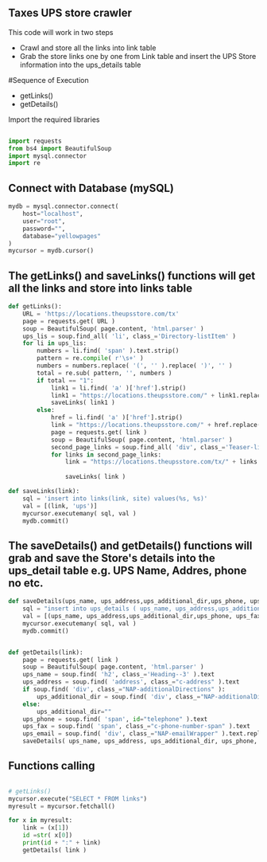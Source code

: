 ## Taxes UPS store crawler 

This code will work in two steps
- Crawl and store all the links into link table
- Grab the store links one by one from Link table and insert the UPS Store information into the ups_details table

#Sequence of Execution 
- getLinks()
- getDetails()

Import the required libraries
```python

import requests
from bs4 import BeautifulSoup
import mysql.connector
import re
```
## Connect with Database (mySQL)
```python
mydb = mysql.connector.connect(
    host="localhost",
    user="root",
    password="",
    database="yellowpages"
)
mycursor = mydb.cursor()

```
## The getLinks() and saveLinks() functions will get all the links and store into links table
```python
def getLinks():
    URL = 'https://locations.theupsstore.com/tx'
    page = requests.get( URL )
    soup = BeautifulSoup( page.content, 'html.parser' )
    ups_lis = soup.find_all( 'li', class_='Directory-listItem' )
    for li in ups_lis:
        numbers = li.find( 'span' ).text.strip()
        pattern = re.compile( r'\s+' )
        numbers = numbers.replace( '(', '' ).replace( ')', '' )
        total = re.sub( pattern, '', numbers )
        if total == "1":
            link1 = li.find( 'a' )['href'].strip()
            link1 = "https://locations.theupsstore.com/" + link1.replace( "../tx/", '' )
            saveLinks( link1 )
        else:
            href = li.find( 'a' )['href'].strip()
            link = "https://locations.theupsstore.com/" + href.replace( "../tx/", '' )
            page = requests.get( link )
            soup = BeautifulSoup( page.content, 'html.parser' )
            second_page_links = soup.find_all( 'div', class_='Teaser-link' )
            for links in second_page_links:
                link = "https://locations.theupsstore.com/tx/" + links.find( 'a' )['href'].strip().replace( "../tx/",
                                                                                                            '' )
                saveLinks( link )


```

```python
def saveLinks(link):
    sql = 'insert into links(link, site) values(%s, %s)'
    val = [(link, 'ups')]
    mycursor.executemany( sql, val )
    mydb.commit()
```
## The saveDetails() and getDetails() functions will grab and save the Store's details into the ups_detail table e.g. UPS Name, Addres, phone no etc.
```python
def saveDetails(ups_name, ups_address,ups_additional_dir,ups_phone, ups_fax,ups_email):
    sql = "insert into ups_details ( ups_name, ups_address,ups_additional_dir,ups_phone, ups_fax,ups_email) values(%s, %s,%s, %s,%s, %s)"
    val = [(ups_name, ups_address,ups_additional_dir,ups_phone, ups_fax,ups_email)]
    mycursor.executemany( sql, val )
    mydb.commit()

```
```python

def getDetails(link):
    page = requests.get( link )
    soup = BeautifulSoup( page.content, 'html.parser' )
    ups_name = soup.find( 'h2', class_='Heading--3' ).text
    ups_address = soup.find( 'address', class_="c-address" ).text
    if soup.find( 'div', class_="NAP-additionalDirections" ):
        ups_additional_dir = soup.find( 'div', class_="NAP-additionalDirections" ).text
    else:
        ups_additional_dir=""
    ups_phone = soup.find( 'span', id="telephone" ).text
    ups_fax = soup.find( 'span', class_="c-phone-number-span" ).text
    ups_email = soup.find( 'div', class_="NAP-emailWrapper" ).text.replace("Email:", "")
    saveDetails( ups_name, ups_address, ups_additional_dir, ups_phone, ups_fax, ups_email )

```
## Functions calling
```python

# getLinks()
mycursor.execute("SELECT * FROM links")
myresult = mycursor.fetchall()

for x in myresult:
    link = (x[1])
    id =str( x[0])
    print(id + ":" + link)
    getDetails( link )

